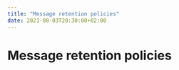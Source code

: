 ```yaml
---
title: "Message retention policies"
date: 2021-08-03T20:30:00+02:00
---
```


# Message retention policies


